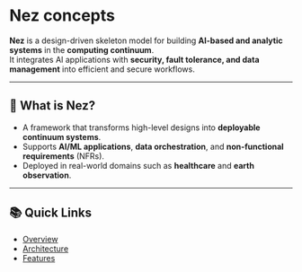 # Nez concepts

**Nez** is a design-driven skeleton model for building **AI-based and analytic systems** in the **computing continuum**.  
It integrates AI applications with **security, fault tolerance, and data management** into efficient and secure workflows.

---

## 📖 What is Nez?
- A framework that transforms high-level designs into **deployable continuum systems**.  
- Supports **AI/ML applications**, **data orchestration**, and **non-functional requirements** (NFRs).  
- Deployed in real-world domains such as **healthcare** and **earth observation**.  


---

## 📚 Quick Links
- [Overview](overview.md)  
- [Architecture](architecture.md)  
- [Features](features.md)  